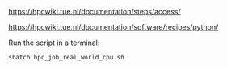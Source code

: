 https://hpcwiki.tue.nl/documentation/steps/access/

https://hpcwiki.tue.nl/documentation/software/recipes/python/

Run the script in a terminal:
```
sbatch hpc_job_real_world_cpu.sh
```


